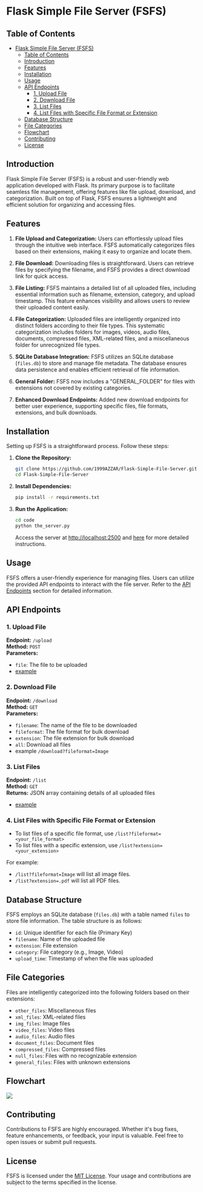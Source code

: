 # Flask Simple File Server (FSFS)

## Table of Contents

- [Flask Simple File Server (FSFS)](#flask-simple-file-server-fsfs)
  - [Table of Contents](#table-of-contents)
  - [Introduction](#introduction)
  - [Features](#features)
  - [Installation](#installation)
  - [Usage](#usage)
  - [API Endpoints](#api-endpoints)
    - [1. Upload File](#1-upload-file)
    - [2. Download File](#2-download-file)
    - [3. List Files](#3-list-files)
    - [4. List Files with Specific File Format or Extension](#5-list-files-with-specific-file-format-or-extension)
  - [Database Structure](#database-structure)
  - [File Categories](#file-categories)
  - [Flowchart](#flowchart)
  - [Contributing](#contributing)
  - [License](#license)

## Introduction

Flask Simple File Server (FSFS) is a robust and user-friendly web application developed with Flask. Its primary purpose is to facilitate seamless file management, offering features like file upload, download, and categorization. Built on top of Flask, FSFS ensures a lightweight and efficient solution for organizing and accessing files.

## Features

1. **File Upload and Categorization:** Users can effortlessly upload files through the intuitive web interface. FSFS automatically categorizes files based on their extensions, making it easy to organize and locate them.

2. **File Download:** Downloading files is straightforward. Users can retrieve files by specifying the filename, and FSFS provides a direct download link for quick access.

3. **File Listing:** FSFS maintains a detailed list of all uploaded files, including essential information such as filename, extension, category, and upload timestamp. This feature enhances visibility and allows users to review their uploaded content easily.

4. **File Categorization:** Uploaded files are intelligently organized into distinct folders according to their file types. This systematic categorization includes folders for images, videos, audio files, documents, compressed files, XML-related files, and a miscellaneous folder for unrecognized file types.

5. **SQLite Database Integration:** FSFS utilizes an SQLite database (`files.db`) to store and manage file metadata. The database ensures data persistence and enables efficient retrieval of file information.

6. **General Folder:** FSFS now includes a "GENERAL_FOLDER" for files with extensions not covered by existing categories.

7. **Enhanced Download Endpoints:** Added new download endpoints for better user experience, supporting specific files, file formats, extensions, and bulk downloads.

## Installation

Setting up FSFS is a straightforward process. Follow these steps:

1. **Clone the Repository:**

    ```bash
    git clone https://github.com/1999AZZAR/Flask-Simple-File-Server.git
    cd Flask-Simple-File-Server
    ```

2. **Install Dependencies:**

    ```bash
    pip install -r requirements.txt
    ```

3. **Run the Application:**

    ```bash
    cd code
    python the_server.py
    ```

    Access the server at [http://localhost:2500](http://localhost:2500) and [here](instruction.md) for more detailed instructions.

## Usage

FSFS offers a user-friendly experience for managing files. Users can utilize the provided API endpoints to interact with the file server. Refer to the [API Endpoints](#api-endpoints) section for detailed information.

## API Endpoints

### 1. Upload File

**Endpoint:** `/upload`  
**Method:** `POST`  
**Parameters:**

- `file`: The file to be uploaded
- [example](code/example/api-call/file_upload.py)

### 2. Download File

**Endpoint:** `/download`  
**Method:** `GET`  
**Parameters:**

- `filename`: The name of the file to be downloaded
- `fileformat`: The file format for bulk download
- `extension`: The file extension for bulk download
- `all`: Download all files
- example `/download?fileformat=Image` 

### 3. List Files

**Endpoint:** `/list`  
**Method:** `GET`  
**Returns:** JSON array containing details of all uploaded files

- [example](code/example/api-call/file_list.py)

### 4. List Files with Specific File Format or Extension

- To list files of a specific file format, use `/list?fileformat=<your_file_format>`
- To list files with a specific extension, use `/list?extension=<your_extension>`

For example:

- `/list?fileformat=Image` will list all image files.
- `/list?extension=.pdf` will list all PDF files.

## Database Structure

FSFS employs an SQLite database (`files.db`) with a table named `files` to store file information. The table structure is as follows:

- `id`: Unique identifier for each file (Primary Key)
- `filename`: Name of the uploaded file
- `extension`: File extension
- `category`: File category (e.g., Image, Video)
- `upload_time`: Timestamp of when the file was uploaded

## File Categories

Files are intelligently categorized into the following folders based on their extensions:

- `other_files`: Miscellaneous files
- `xml_files`: XML-related files
- `img_files`: Image files
- `video_files`: Video files
- `audio_files`: Audio files
- `document_files`: Document files
- `compressed_files`: Compressed files
- `null_files`: Files with no recognizable extension
- `general_files`: Files with unknown extensions

## Flowchart

[![](https://mermaid.ink/img/pako:eNqFlllzokAUhf_KrX7xxaSIcUEeZgrFBfdEs7bzwEBrqBFwGkjFCfnv0zSJUZqlfKA559x7vwYKeUemZxGkoC019i-w0tYugIpvyd-Q-MEvuLj4ES3my1UEHdx9IeYfqGzsHamA7QL9DMUlHZ6ceRF0WXEQUhcqfRYE2-c5mxKrUoW6JJ3En4gfgYYHJIDQJxTiztzWuJ3Mi0XXcEgEPay7r8bOto7aT57ufTfrH4efRiHOnkzvHWEHuEuJERDYeDuLUJ_bg9iGIefi5eQtIK5vey63h9zW8dBwrbi3l_L1Y_cR1i3iBvbmkPQx2aStRw88NuKxx-kkgjFmB-hzhBNPd4wt2_YE84Xodz1nT4nvEyuCKf4-E5P3tkUYzwzzheiroWUzf475QvQ1zwwdtpMIFvhrLaYGxCXU2EVwgz-XYmYW7ljgFsfHU3fM3aXxSvilimDJbjZ7Jj7vACWmRy2eXPLLv8Ia-R1uwWE7ZheHO6ukR2iaTIzg7utZ8BPlLJvMOw-UlEzSiPd5iPcc8SED8eEc8bF8XhqxsGSaRnzKQ3ziiM8ZiM_niKpaPjAJrNnvm7O4bpYGVTt5pCp_V4DazWBVuylYrXxo-oIW18wF0F4uaC8B7WeB9lOgg_KhAmhhzUIAHeaCJm8wVc8C1VOgo_KhAmhhzY0AOs4FHSegkyzQSQp0Wj5UAC2suRVAZ7mgswR0ngU6T4EuyocKoIU1d3x4J96Mv_cYIVcfM1VVzZa1bHmQLY-y5Wm2vBBkVEUOoY5hW-zL4z0OrVHwQhyyRgpbWgb9s0Zr94PljDDwlgfXREpAQ1JF4d5i_6KabbAPFgcpG2PnM3VvuM-e53yF2ClS3tEbUmrtS6kmy3JdbsotudlqV9EBKY3aZfPqWmpKckNut6TaVeOjiv7xBtJlqy7XrqXGtVxrS_X2VevjPyFrDDo?type=png)](https://mermaid.live/edit#pako:eNqFlllzokAUhf_KrX7xxaSIcUEeZgrFBfdEs7bzwEBrqBFwGkjFCfnv0zSJUZqlfKA559x7vwYKeUemZxGkoC019i-w0tYugIpvyd-Q-MEvuLj4ES3my1UEHdx9IeYfqGzsHamA7QL9DMUlHZ6ceRF0WXEQUhcqfRYE2-c5mxKrUoW6JJ3En4gfgYYHJIDQJxTiztzWuJ3Mi0XXcEgEPay7r8bOto7aT57ufTfrH4efRiHOnkzvHWEHuEuJERDYeDuLUJ_bg9iGIefi5eQtIK5vey63h9zW8dBwrbi3l_L1Y_cR1i3iBvbmkPQx2aStRw88NuKxx-kkgjFmB-hzhBNPd4wt2_YE84Xodz1nT4nvEyuCKf4-E5P3tkUYzwzzheiroWUzf475QvQ1zwwdtpMIFvhrLaYGxCXU2EVwgz-XYmYW7ljgFsfHU3fM3aXxSvilimDJbjZ7Jj7vACWmRy2eXPLLv8Ia-R1uwWE7ZheHO6ukR2iaTIzg7utZ8BPlLJvMOw-UlEzSiPd5iPcc8SED8eEc8bF8XhqxsGSaRnzKQ3ziiM8ZiM_niKpaPjAJrNnvm7O4bpYGVTt5pCp_V4DazWBVuylYrXxo-oIW18wF0F4uaC8B7WeB9lOgg_KhAmhhzUIAHeaCJm8wVc8C1VOgo_KhAmhhzY0AOs4FHSegkyzQSQp0Wj5UAC2suRVAZ7mgswR0ngU6T4EuyocKoIU1d3x4J96Mv_cYIVcfM1VVzZa1bHmQLY-y5Wm2vBBkVEUOoY5hW-zL4z0OrVHwQhyyRgpbWgb9s0Zr94PljDDwlgfXREpAQ1JF4d5i_6KabbAPFgcpG2PnM3VvuM-e53yF2ClS3tEbUmrtS6kmy3JdbsotudlqV9EBKY3aZfPqWmpKckNut6TaVeOjiv7xBtJlqy7XrqXGtVxrS_X2VevjPyFrDDo)

## Contributing

Contributions to FSFS are highly encouraged. Whether it's bug fixes, feature enhancements, or feedback, your input is valuable. Feel free to open issues or submit pull requests.

## License

FSFS is licensed under the [MIT License](LICENSE). Your usage and contributions are subject to the terms specified in the license.
